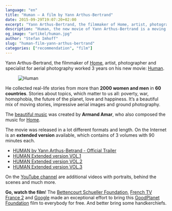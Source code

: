 ```yaml
---
language: "en"
title: "Human – A film by Yann Arthus-Bertrand"
date: 2015-09-29T19:07:20+02:00
excerpt: "Yann Arthus-Bertrand, the filmmaker of Home, artist, photographer and specialist for aerial photography worked 3 years on his new movie: Human. He collected real-life stories from more than 2000 women and men in 60 countries."
description: "Human, the new movie of Yann Arthus-Bertrand is a moving film made out of real-life stories from more than 2000 women and men in 60 countries mixed with stunning aerial photography and ground photography."
og_image: "artikel/human.jpg"
author: "Stefan Imhoff"
slug: "human-film-yann-arthus-bertrand"
categories: ["recommendation", "film"]
---
```


Yann Arthus-Bertrand, the filmmaker of [Home](https://www.youtube.com/watch?v=jqxENMKaeCU), artist, photographer and specialist for aerial photography worked 3 years on his new movie: [Human](http://www.human-themovie.org/).

<figure class="image-figure">
  <img src="/assets/images/artikel/human.jpg" alt="Human">
</figure>

He collected real-life stories from more than **2000 women and men** in **60 countries**. Stories about topics, which matter to us all: poverty, war, homophobia, the future of the planet, love and happiness. It’s a beautiful mix of moving stories, impressive aerial images and ground photography.

The [beautiful music](https://open.spotify.com/album/3c3Rjr62DwuQdyUW2P3aZm) was created by **Armand Amar**, who also composed the music for [Home](https://open.spotify.com/album/6xqTKyFLFSdGTzhK75wSRQ).

The movie was released in a lot different formats and length. On the Internet is an **extended version** available, which contains of 3 volumes with 90 minutes each.

- [HUMAN by Yann Arthus-Betrand - Official Trailer](https://www.youtube.com/watch?v=0-Retnj3TsA)
- [HUMAN Extended version VOL.1](https://www.youtube.com/watch?v=vdb4XGVTHkE)
- [HUMAN Extended version VOL.2](https://www.youtube.com/watch?v=ShttAt5xtto)
- [HUMAN Extended version VOL.3](https://www.youtube.com/watch?v=w0653vsLSqE)

On the [YouTube channel](https://www.youtube.com/channel/UCJy4nUo1D4R3hlcP8XCLX9Q) are additional videos with portraits, behind the scenes and much more.

**Go, watch the film**! The [Bettencourt Schueller Foundation](https://www.fondationbs.org), [French TV France 2](https://www.france.tv/france-2) and [Google](http://www.google.com/) made an exceptional effort to bring this [GoodPlanet Foundation](https://www.goodplanet.org/) film to everybody for free. And better bring some handkerchiefs.
